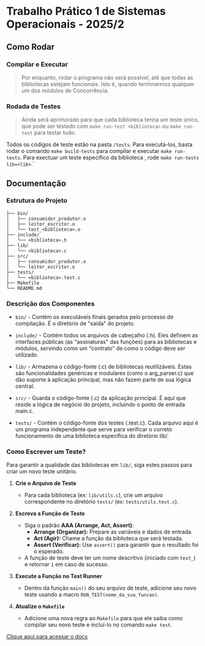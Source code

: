 # Trabalho Prático 1 de Sistemas Operacionais - 2025/2

## Como Rodar

### Compilar e Executar

> Por enquanto, rodar o programa não será possível, até que todas as bibliotecas estejam funcionais.
> Isto é, quando terminarmos qualquer um dos módulos de Concorrência.

### Rodada de Testes

> Ainda será aprimorado para que cada biblioteca tenha um teste único, que pode ser testado com
> `make run-test <biblioteca>` ou `make run-test` para testar tudo.

Todos os códigos de teste estão na pasta `/tests`.
Para executá-los, basta rodar o comando `make build-tests` para compilar e executar `make run-tests`.
Para exectuar um teste específico da biblioteca <lib>, rode `make run-tests lib=<lib>`.`

## Documentação

### Estrutura do Projeto

```text
├── bin/
│   ├── consumidor_produtor.o
│   ├── leitor_escritor.o
│   └── test_<biblioteca>.o
├── include/
│   └── <biblioteca>.h
├── lib/
│   └── <biblioteca>.c
├── src/
│   ├── consumidor_produtor.o
│   └── leitor_escritor.o
├── tests/
│   └── <biblioteca>.test.c
├── Makefile
└── README.md
```

### Descrição dos Componentes

* `bin/` - Contém os executáveis finais gerados pelo processo de compilação. É o diretório de "saída" do projeto.

* `include/` - Contém todos os arquivos de cabeçalho (.h). Eles definem as interfaces públicas (as "assinaturas" das
  funções) para as bibliotecas e módulos, servindo como um "contrato" de como o código deve ser utilizado.

* `lib/` - Armazena o código-fonte (.c) de bibliotecas reutilizáveis. Estas são funcionalidades genéricas e modulares (como
  o arg_parser.c) que dão suporte à aplicação principal, mas não fazem parte de sua lógica central.

* `src/` - Guarda o código-fonte (.c) da aplicação principal. É aqui que reside a lógica de negócio do projeto, incluindo o
  ponto de entrada main.c.

* `tests/` - Contém o código-fonte dos testes (.test.c). Cada arquivo aqui é um programa independente que serve para
  verificar o correto funcionamento de uma biblioteca específica do diretório lib/.

### Como Escrever um Teste?

Para garantir a qualidade das bibliotecas em `lib/`, siga estes passos para criar um novo teste unitário.

1.  **Crie o Arquivo de Teste**
    -   Para cada biblioteca (ex: `lib/utils.c`), crie um arquivo correspondente no diretório `tests/` (ex: `tests/utils.test.c`).

2.  **Escreva a Função de Teste**
    -   Siga o padrão **AAA (Arrange, Act, Assert)**:
        -   **Arrange (Organizar):** Prepare as variáveis e dados de entrada.
        -   **Act (Agir):** Chame a função da biblioteca que será testada.
        -   **Assert (Verificar):** Use `assert()` para garantir que o resultado foi o esperado.
    -   A função de teste deve ter um nome descritivo (iniciado com `test_`) e retornar `1` em caso de sucesso.

3.  **Execute a Função no Test Runner**
    -   Dentro da função `main()` do seu arquivo de teste, adicione seu novo teste usando a macro `RUN_TEST(nome_da_sua_funcao)`.

4.  **Atualize o `Makefile`**
    -   Adicione uma nova regra ao `Makefile` para que ele saiba como compilar seu novo teste e incluí-lo no comando `make test`.

[Clique aqui para acessar o docs](https://docs.google.com/document/d/1y3xCDTN5BQ304H-XjCmLYPSic5DiraAq5Xw-LXptIdw/edit?usp=sharing)
